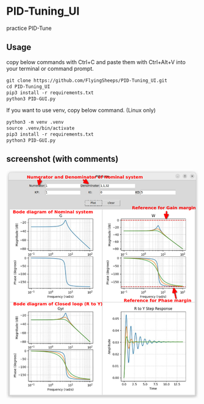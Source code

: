 # PID-Tuning_UI
practice PID-Tune

## Usage
copy below commands with Ctrl+C and paste them with Ctrl+Alt+V into your terminal or command prompt.
```
git clone https://github.com/FlyingSheeps/PID-Tuning_UI.git
cd PID-Tuning_UI
pip3 install -r requirements.txt
python3 PID-GUI.py
```

If you want to use venv, copy below command. (Linux only)
```
python3 -m venv .venv
source .venv/bin/activate
pip3 install -r requirements.txt
python3 PID-GUI.py
```
## screenshot (with comments)
![screenshot](/screenshot.png)

